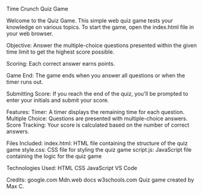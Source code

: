 Time Crunch Quiz Game

Welcome to the Quiz Game. This simple web quiz game tests your knowledge on various topics. To start the game, open the index.html file in your web browser.

Objective: 
Answer the multiple-choice questions presented within the given time limit to get the highest score possible.

Scoring: 
Each correct answer earns points.

Game End: 
The game ends when you answer all questions or when the timer runs out.

Submitting Score: 
If you reach the end of the quiz, you'll be prompted to enter your initials and submit your score.

Features:
Timer: A timer displays the remaining time for each question.
Multiple Choice: Questions are presented with multiple-choice answers.
Score Tracking: Your score is calculated based on the number of correct answers.

Files Included:
index.html: HTML file containing the structure of the quiz game
style.css: CSS file for styling the quiz game
script.js: JavaScript file containing the logic for the quiz game

Technologies Used:
HTML
CSS
JavaScript
VS Code

Credits:
google.com
Mdn.web docs
w3schools.com
Quiz game created by Max C.
